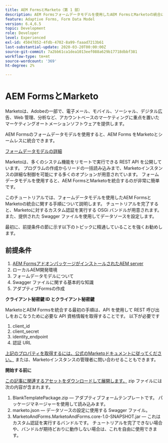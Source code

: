 ```yaml
---
title: AEM FormsとMarketo（第 1 部）
description: AEM Formsフォームデータモデルを使用したAEM FormsとMarketoの統合に関するチュートリアル
feature: Adaptive Forms, Form Data Model
version: 6.4,6.5
topic: Development
role: Developer
level: Experienced
exl-id: 45047852-4fdb-4702-8a99-faaad7213b61
last-substantial-update: 2020-03-20T00:00:00Z
source-git-commit: 7a2bb61ca1dea1013eef088a629b17718dbbf381
workflow-type: tm+mt
source-wordcount: '369'
ht-degree: 2%

---
```


# AEM FormsとMarketo

Marketoは、Adobeの一部で、電子メール、モバイル、ソーシャル、デジタル広告、Web 管理、分析など、アカウントベースのマーケティングに重点を置いたマーケティングオートメーションソフトウェアを提供します。

AEM Formsのフォームデータモデルを使用すると、AEM Forms をMarketoとシームレスに統合できます。

[フォームデータモデルの詳細](https://helpx.adobe.com/jp/experience-manager/6-5/forms/using/install-configure-pdf-generator.html)

Marketoは、多くのシステム機能をリモートで実行できる REST API を公開しています。 プログラムの作成からリードの一括読み込みまで、Marketoインスタンスの詳細な制御を可能にする多くのオプションが用意されています。 フォームデータモデルを使用すると、AEM FormsとMarketoを統合するのが非常に簡単です。

このチュートリアルでは、フォームデータモデルを使用したAEM FormsとMarketoの統合に関する手順について説明します。 チュートリアルを完了すると、Marketoに対するカスタム認証を実行する OSGi バンドルが用意されます。 また、提供された Swagger ファイルを使用してデータソースを設定します。

最初に、前提条件の節に示す以下のトピックに精通していることを強くお勧めします。

## 前提条件

1. [AEM FormsアドオンパッケージがインストールされたAEM server](/help/forms/adaptive-forms/installing-aem-form-on-windows-tutorial-use.md)
1. ローカルAEM開発環境
1. フォームデータモデルについて
1. Swagger ファイルに関する基本的な知識
1. アダプティブFormsの作成

**クライアント秘密鍵 ID とクライアント秘密鍵**

MarketoとAEM Formsを統合する最初の手順は、API を使用して REST 呼び出しをおこなうために必要な API 資格情報を取得することです。 以下が必要です

1. client_id
1. client_secret
1. identity_endpoint
1. 認証 URL

[上記のプロパティを取得するには、公式のMarketoドキュメントに従ってください。](https://developers.marketo.com/rest-api/) または、Marketoインスタンスの管理者に問い合わせることもできます。

**開始する前に**

[この記事に関連するアセットをダウンロードして展開します。](assets/aemformsandmarketo.zip) zip ファイルには次の内容が含まれます。

1. BlankTemplatePackage.zip — アダプティブフォームテンプレートです。 パッケージマネージャーを使用して読み込みます。
1. marketo.json — データソースの設定に使用する Swagger ファイル。
1. MarketoAndForms.MarketoAndForms.core-1.0-SNAPSHOT.jar — これはカスタム認証を実行するバンドルです。 チュートリアルを完了できない場合や、バンドルが期待どおりに動作しない場合は、これを自由に使用できます。
